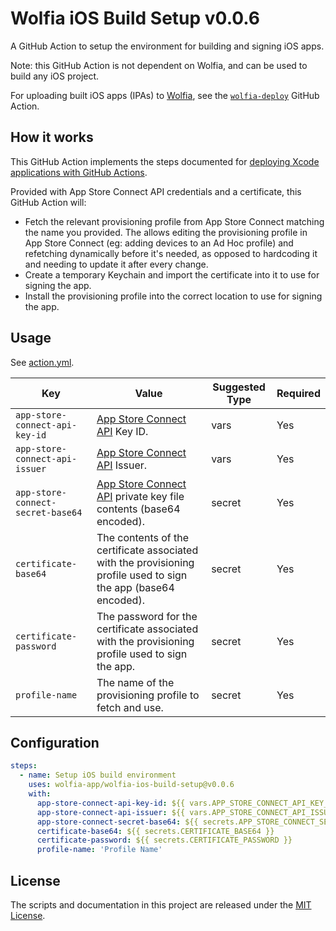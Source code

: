 # Wolfia iOS Build Setup v0.0.6

A GitHub Action to setup the environment for building and signing iOS apps.

Note: this GitHub Action is not dependent on Wolfia, and can be used to build any iOS project.

For uploading built iOS apps (IPAs) to [Wolfia](https://wolfia.com), see the [`wolfia-deploy`](https://github.com/wolfia-app/wolfia-deploy) GitHub Action.

## How it works

This GitHub Action implements the steps documented for [deploying Xcode applications with GitHub Actions](https://docs.github.com/en/actions/deployment/deploying-xcode-applications/installing-an-apple-certificate-on-macos-runners-for-xcode-development).

Provided with App Store Connect API credentials and a certificate, this GitHub Action will:

- Fetch the relevant provisioning profile from App Store Connect matching the name you provided. The allows editing the provisioning profile in App Store Connect (eg: adding devices to an Ad Hoc profile) and refetching dynamically before it's needed, as opposed to hardcoding it and needing to update it after every change.
- Create a temporary Keychain and import the certificate into it to use for signing the app.
- Install the provisioning profile into the correct location to use for signing the app.

## Usage

See [action.yml](action.yml).

| Key                               | Value                                                                                                                                                                         | Suggested Type | Required |
| --------------------------------- | ----------------------------------------------------------------------------------------------------------------------------------------------------------------------------- | -------------- | -------- |
| `app-store-connect-api-key-id`    | [App Store Connect API](https://developer.apple.com/documentation/appstoreconnectapi/creating_api_keys_for_app_store_connect_api) Key ID.                                     | vars           | Yes      |
| `app-store-connect-api-issuer`    | [App Store Connect API](https://developer.apple.com/documentation/appstoreconnectapi/creating_api_keys_for_app_store_connect_api) Issuer.                                     | vars           | Yes      |
| `app-store-connect-secret-base64` | [App Store Connect API](https://developer.apple.com/documentation/appstoreconnectapi/creating_api_keys_for_app_store_connect_api) private key file contents (base64 encoded). | secret         | Yes      |
| `certificate-base64`              | The contents of the certificate associated with the provisioning profile used to sign the app (base64 encoded).                                                               | secret         | Yes      |
| `certificate-password`            | The password for the certificate associated with the provisioning profile used to sign the app.                                                                               | secret         | Yes      |
| `profile-name`                    | The name of the provisioning profile to fetch and use.                                                                                                                        | secret         | Yes      |

## Configuration

```yaml
steps:
  - name: Setup iOS build environment
    uses: wolfia-app/wolfia-ios-build-setup@v0.0.6
    with:
      app-store-connect-api-key-id: ${{ vars.APP_STORE_CONNECT_API_KEY_ID }}
      app-store-connect-api-issuer: ${{ vars.APP_STORE_CONNECT_API_ISSUER }}
      app-store-connect-secret-base64: ${{ secrets.APP_STORE_CONNECT_SECRET_BASE64 }}
      certificate-base64: ${{ secrets.CERTIFICATE_BASE64 }}
      certificate-password: ${{ secrets.CERTIFICATE_PASSWORD }}
      profile-name: 'Profile Name'
```

## License

The scripts and documentation in this project are released under the [MIT License](LICENSE).
